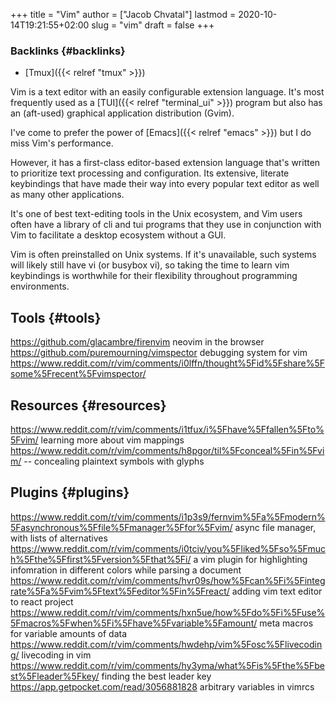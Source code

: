 +++
title = "Vim"
author = ["Jacob Chvatal"]
lastmod = 2020-10-14T19:21:55+02:00
slug = "vim"
draft = false
+++

### Backlinks {#backlinks}

-   [Tmux]({{< relref "tmux" >}})

Vim is a text editor with an easily configurable extension language. It's most frequently used as a [TUI]({{< relref "terminal_ui" >}}) program but also has an (aft-used) graphical application distribution (Gvim).

I've come to prefer the power of [Emacs]({{< relref "emacs" >}}) but I do miss Vim's performance.

However, it has a first-class editor-based extension language that's written to prioritize text processing and configuration. Its extensive, literate keybindings that have made their way into every popular text editor as well as many other applications.

It's one of best text-editing tools in the Unix ecosystem, and Vim users often have a library of cli and tui programs that they use in conjunction with Vim to facilitate a desktop ecosystem without a GUI.

Vim is often preinstalled on Unix systems. If it's unavailable, such systems will likely still have vi (or busybox vi), so taking the time to learn vim keybindings is worthwhile for their flexibility throughout programming environments.


## Tools {#tools}

<https://github.com/glacambre/firenvim> neovim in the browser
<https://github.com/puremourning/vimspector> debugging system for vim
<https://www.reddit.com/r/vim/comments/i0lffn/thought%5Fid%5Fshare%5Fsome%5Frecent%5Fvimspector/>


## Resources {#resources}

<https://www.reddit.com/r/vim/comments/i1tfux/i%5Fhave%5Ffallen%5Fto%5Fvim/> learning more about vim mappings
<https://www.reddit.com/r/vim/comments/h8pgor/til%5Fconceal%5Fin%5Fvim/> -- concealing plaintext symbols with glyphs


## Plugins {#plugins}

<https://www.reddit.com/r/vim/comments/i1p3s9/fernvim%5Fa%5Fmodern%5Fasynchronous%5Ffile%5Fmanager%5Ffor%5Fvim/> async file manager, with lists of alternatives
<https://www.reddit.com/r/vim/comments/i0tciv/you%5Fliked%5Fso%5Fmuch%5Fthe%5Ffirst%5Fversion%5Fthat%5Fi/> a vim plugin for highlighting infomration in different colors while parsing a document
<https://www.reddit.com/r/vim/comments/hvr09s/how%5Fcan%5Fi%5Fintegrate%5Fa%5Fvim%5Ftext%5Feditor%5Fin%5Freact/> adding vim text editor to react project
<https://www.reddit.com/r/vim/comments/hxn5ue/how%5Fdo%5Fi%5Fuse%5Fmacros%5Fwhen%5Fi%5Fhave%5Fvariable%5Famount/> meta macros for variable amounts of data
<https://www.reddit.com/r/vim/comments/hwdehp/vim%5Fosc%5Flivecoding/> livecoding in vim
<https://www.reddit.com/r/vim/comments/hy3yma/what%5Fis%5Fthe%5Fbest%5Fleader%5Fkey/> finding the best leader key
<https://app.getpocket.com/read/3056881828> arbitrary variables in vimrcs

